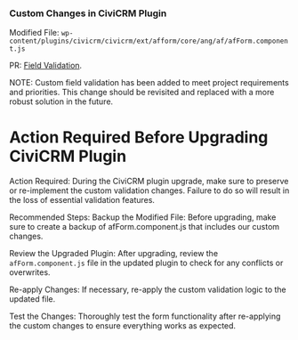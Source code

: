 ### Custom Changes in CiviCRM Plugin

Modified File: `wp-content/plugins/civicrm/civicrm/ext/afform/core/ang/af/afForm.component.js`

PR: [Field Validation](https://github.com/ColoredCow/goonj/pull/129).

NOTE: Custom field validation has been added to meet project requirements and priorities. This change should be revisited and replaced with a more robust solution in the future.

# Action Required Before Upgrading CiviCRM Plugin

Action Required: During the CiviCRM plugin upgrade, make sure to preserve or re-implement the custom validation changes. Failure to do so will result in the loss of essential validation features.

Recommended Steps: Backup the Modified File: Before upgrading, make sure to create a backup of afForm.component.js that includes our custom changes.

Review the Upgraded Plugin: After upgrading, review the `afForm.component.js` file in the updated plugin to check for any conflicts or overwrites.

Re-apply Changes: If necessary, re-apply the custom validation logic to the updated file.

Test the Changes: Thoroughly test the form functionality after re-applying the custom changes to ensure everything works as expected.
